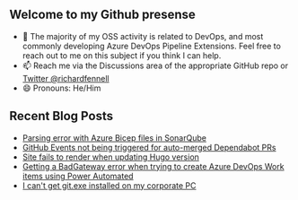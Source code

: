 ## Welcome to my Github presense

- 💬 The majority of my OSS activity is related to DevOps, and most commonly developing Azure DevOps Pipeline Extensions. Feel free to reach out to me on this subject if you think I can help.
- 📫 Reach me via the Discussions area of the appropriate GitHub repo or [Twitter @richardfennell](https://twitter.com/richardfennell)
- 😄 Pronouns: He/Him

## Recent Blog Posts
<!-- BLOG-POST-LIST:START -->
- [Parsing error with Azure Bicep files in SonarQube](https://blogs.blackmarble.co.uk/rfennell/parsing-error-with-azure-bicep-files-insonarqube/)
- [GitHub Events not being triggered for auto-merged Dependabot PRs](https://blogs.blackmarble.co.uk/rfennell/github-events-not-being-triggered-for-auto-merged-dependabot-prs/)
- [Site fails to render when updating Hugo version](https://blogs.blackmarble.co.uk/rfennell/site-fails-to-render-when-updating-hugo-version/)
- [Getting a BadGateway error when trying to create Azure DevOps Work items using Power Automated](https://blogs.blackmarble.co.uk/rfennell/getting-a-badgateway-error-when-trying-to-create-azure-devops-work-items-using-power-automated/)
- [I can&#39;t get git.exe installed on my corporate PC](https://blogs.blackmarble.co.uk/rfennell/i-cant-get-git.exe-installed-on-my-pc/)
<!-- BLOG-POST-LIST:END -->


<!--
**rfennell/rfennell** is a ✨ _special_ ✨ repository because its `README.md` (this file) appears on your GitHub profile.

Here are some ideas to get you started:

- 🔭 I’m currently working on ...
- 🌱 I’m currently learning ...
- 👯 I’m looking to collaborate on ...
- 🤔 I’m looking for help with ...
- 💬 Ask me about ...
- 📫 How to reach me: ...
- 😄 Pronouns: ...
- ⚡ Fun fact: ...
-->

